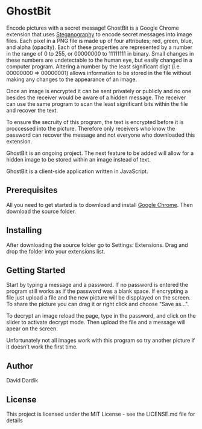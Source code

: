 # GhostBit
Encode pictures with a secret message! GhostBit is a Google Chrome extension that uses [Steganography](https://en.wikipedia.org/wiki/Steganography) to encode secret messages into image files. Each pixel in a PNG file is made up of four attributes; red, green, blue, and alpha (opacity). Each of these properties are represented by a number in the range of 0 to 255, or 00000000 to 11111111 in binary. Small changes in these numbers are undetectable to the human eye, but easily changed in a computer program. Altering a number by the least significant digit (i.e. 00000000 => 00000001) allows information to be stored in the file without making any changes to the appearance of an image.

Once an image is encrypted it can be sent privately or publicly and no one besides the receiver would be aware of a hidden message. The receiver can use the same program to scan the least significant bits within the file and recover the text.

To ensure the secruity of this program, the text is encrypted before it is proccessed into the picture. Therefore only receivers who know the password can recover the message and not everyone who downloaded this extension.

GhostBit is an ongoing project. The next feature to be added will allow for a hidden image to be stored within an image instead of text.

GhostBit is a client-side application written in JavaScript.

## Prerequisites
All you need to get started is to download and install [Google Chrome](https://www.google.com/chrome/browser/desktop/index.html). Then download the source folder.

## Installing
After downloading the source folder go to Settings: Extensions. Drag and drop the folder into your extensions list.

## Getting Started
Start by typing a message and a password. If no password is entered the program still works as if the password was a blank space.
If encrypting a file just upload a file and the new picture will be dispplayed on the screen. To share the picture you can drag it or right click and choose "Save as...".

To decrypt an image reload the page, type in the password, and click on the slider to activate decrypt mode. Then upload the file and a message will apear on the screen.

Unfortunately not all images work with this program so try another picture if it doesn't work the first time.

## Author

David Dardik

## License

This project is licensed under the MIT License - see the LICENSE.md file for details
